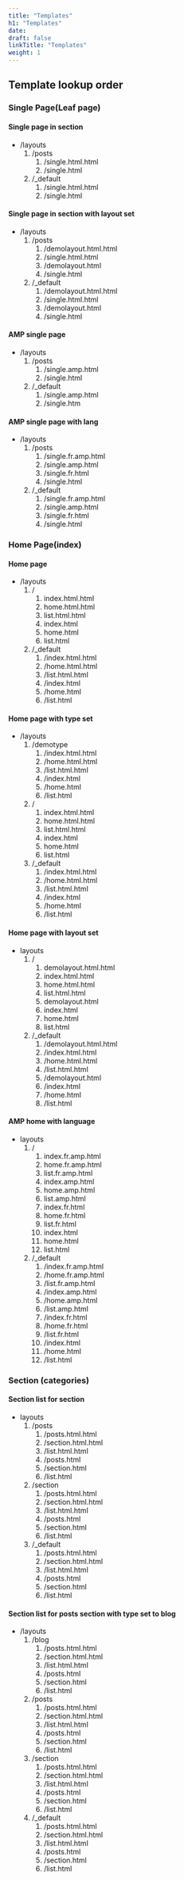 ```yaml
---
title: "Templates"
h1: "Templates"
date: 
draft: false
linkTitle: "Templates"
weight: 1
---
```


## Template lookup order

### Single Page(Leaf page)

#### Single page in section
- /layouts
    1. /posts
        1. /single.html.html
        2. /single.html
    2. /_default
        1. /single.html.html
        2. /single.html

#### Single page in section with layout set
- /layouts
    1. /posts
        1. /demolayout.html.html
        2. /single.html.html
        3. /demolayout.html
        4. /single.html
    2. /_default
        1. /demolayout.html.html
        2. /single.html.html
        3. /demolayout.html
        4. /single.html

#### AMP single page
- /layouts
    1. /posts
        1. /single.amp.html
        2. /single.html
    2. /_default
        1. /single.amp.html
        2. /single.htm

#### AMP single page with lang
- /layouts
    1. /posts
        1. /single.fr.amp.html
        2. /single.amp.html
        3. /single.fr.html
        4. /single.html
    2. /_default
        1. /single.fr.amp.html
        2. /single.amp.html
        3. /single.fr.html
        4. /single.html


### Home Page(index)
#### Home page
- /layouts
    1. /
        1. index.html.html
        2. home.html.html
        3. list.html.html
        4. index.html
        5. home.html
        6. list.html
    2. /_default
        1. /index.html.html
        2. /home.html.html
        3. /list.html.html
        4. /index.html
        5. /home.html
        6. /list.html

#### Home page with type set
- /layouts
    1. /demotype
        1. /index.html.html
        2. /home.html.html
        3. /list.html.html
        4. /index.html
        5. /home.html
        6. /list.html
    2. /
        1. index.html.html
        2. home.html.html
        3. list.html.html
        4. index.html
        5. home.html
        6. list.html
    3. /_default
        1. /index.html.html
        2. /home.html.html
        3. /list.html.html
        4. /index.html
        5. /home.html
        6. /list.html

#### Home page with layout set
- layouts
    1. /
        1. demolayout.html.html
        2. index.html.html
        3. home.html.html
        4. list.html.html
        5. demolayout.html
        6. index.html
        7. home.html
        8. list.html
    2. /_default
        1. /demolayout.html.html
        2. /index.html.html
        3. /home.html.html
        4. /list.html.html
        5. /demolayout.html
        6. /index.html
        7. /home.html
        8. /list.html

#### AMP home with language
- layouts
    1. /
        1. index.fr.amp.html
        2. home.fr.amp.html
        3. list.fr.amp.html
        4. index.amp.html
        5. home.amp.html
        6. list.amp.html
        7. index.fr.html
        8. home.fr.html
        9. list.fr.html
        10. index.html
        11. home.html
        12. list.html
    2. /_default
        1. /index.fr.amp.html
        2. /home.fr.amp.html
        3. /list.fr.amp.html
        4. /index.amp.html
        5. /home.amp.html
        6. /list.amp.html
        7. /index.fr.html
        8. /home.fr.html
        9. /list.fr.html
        10. /index.html
        11. /home.html
        12. /list.html

### Section (categories)
#### Section list for section
- layouts
    1. /posts
        1. /posts.html.html
        2. /section.html.html
        3. /list.html.html
        4. /posts.html
        5. /section.html
        6. /list.html
    2. /section
        1. /posts.html.html
        2. /section.html.html
        3. /list.html.html
        4. /posts.html
        5. /section.html
        6. /list.html
    3. /_default
        1. /posts.html.html
        2. /section.html.html
        3. /list.html.html
        4. /posts.html
        5. /section.html
        6. /list.html

#### Section list for posts section with type set to blog
- /layouts
    1. /blog
        1. /posts.html.html
        2. /section.html.html
        3. /list.html.html
        4. /posts.html
        5. /section.html
        6. /list.html
    2. /posts
        1. /posts.html.html
        2. /section.html.html
        3. /list.html.html
        4. /posts.html
        5. /section.html
        6. /list.html
    3. /section
        1. /posts.html.html
        2. /section.html.html
        3. /list.html.html
        4. /posts.html
        5. /section.html
        6. /list.html
    4. /_default
        1. /posts.html.html
        2. /section.html.html
        3. /list.html.html
        4. /posts.html
        5. /section.html
        6. /list.html
